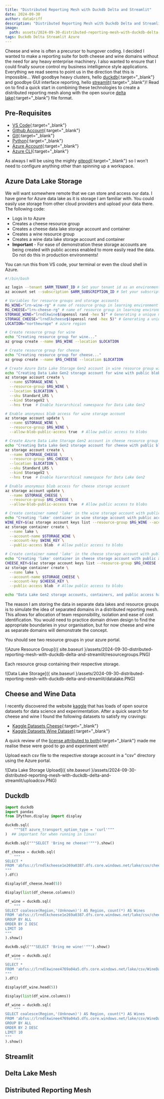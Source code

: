 ```yaml
---
title: "Distributed Reporting Mesh with Duckdb Delta and Streamlit"
date: 2024-09-30
author: dataGriff
description: "Distributed Reporting Mesh with Duckdb Delta and Streamlit"
image:
  path: assets/2024-09-30-distributed-reporting-mesh-with-duckdb-delta-and-streamlit/link.png
tags: Duckdb Delta Streamlit Azure
---
```


Cheese and wine is often a precursor to hungover coding. I decided I wanted to make a reporting suite for both cheese and wine domains without the need for any heavy enterprise machinery. I also wanted to ensure that I could finally source control my business intelligence style applications. Everything we read seems to point us in the direction that this is impossible... Well goodbye heavy clusters, hello [duckdb](https://duckdb.org/){:target="\_blank"} and goodbye GUI interface reporting, hello [streamlit](https://streamlit.io/){:target="\_blank"}! Read on to find a quick start in combining these technologies to create a distributed reporting mesh along with the open source [delta lake](https://delta.io/){:target="\_blank"} file format.

## Pre-Requisites

- [VS Code](https://code.visualstudio.com/download){:target="\_blank"}
- [Github Account](https://github.com/){:target="\_blank"}
- [Git](https://git-scm.com/downloads){:target="\_blank"}
- [Python](https://www.python.org/downloads/){:target="\_blank"}
- [Azure Account](https://azure.microsoft.com/en-us/){:target="\_blank"}
- [Azure CLI](https://learn.microsoft.com/en-us/cli/azure/install-azure-cli){:target="\_blank"}

As always I will be using the mighty [gitpod](https://gitpod.io){:target="\_blank"} so I won't need to configure anything other than spinning up a workspace.

## Azure Data Lake Storage

We will want somewhere remote that we can store and access our data. I have gone for Azure data lake as it is storage I am familiar with. You could easily use storage from other cloud providers and upload your data there. The following code:

- Logs in to Azure
- Creates a cheese resource group
- Creates a cheese data lake storage account and container
- Creates a wine resource group
- Creates a wine data lake storage account and container
- **Important** - For ease of demonstration these storage accounts are being created with public access enabled to more easily read the data. Do not do this in production environments!

You can run this from VS code, your terminal or even the cloud shell in Azure.

```bash
#!/bin/bash

az login --tenant $ARM_TENANT_ID # Set your tenant id as an environment variable
az account set --subscription $ARM_SUBSCRIPTION_ID # Set your subscription id as an environment variable

# Variables for resource groups and storage accounts
RG_WINE="lrn-wine-rg" # name of resource group in learning environment
RG_CHEESE="lrn-cheese-rg" # name of resource group in learning environment
STORAGE_WINE="lrndlkwine$(openssl rand -hex 5)" # Generating a unique name for wine data lake account
STORAGE_CHEESE="lrndlkcheese$(openssl rand -hex 5)" # Generating a unique name for cheese data lake account
LOCATION="northeurope" # azure region

# Create resource group for wine
echo "Creating resource group for wine..."
az group create --name $RG_WINE --location $LOCATION

# Create resource group for cheese
echo "Creating resource group for cheese..."
az group create --name $RG_CHEESE --location $LOCATION

# Create Azure Data Lake Storage Gen2 account in wine resource group with AllowBlobPublicAccess enabled
echo "Creating Data Lake Gen2 storage account for wine with public blob access..."
az storage account create \
  --name $STORAGE_WINE \
  --resource-group $RG_WINE \
  --location $LOCATION \
  --sku Standard_LRS \
  --kind StorageV2 \
  --hns true  # Enable hierarchical namespace for Data Lake Gen2

# Enable anonymous blob access for wine storage account
az storage account update \
  --name $STORAGE_WINE \
  --resource-group $RG_WINE \
  --allow-blob-public-access true  # Allow public access to blobs

# Create Azure Data Lake Storage Gen2 account in cheese resource group with AllowBlobPublicAccess enabled
echo "Creating Data Lake Gen2 storage account for cheese with public blob access..."
az storage account create \
  --name $STORAGE_CHEESE \
  --resource-group $RG_CHEESE \
  --location $LOCATION \
  --sku Standard_LRS \
  --kind StorageV2 \
  --hns true  # Enable hierarchical namespace for Data Lake Gen2

# Enable anonymous blob access for cheese storage account
az storage account update \
  --name $STORAGE_CHEESE \
  --resource-group $RG_CHEESE \
  --allow-blob-public-access true  # Allow public access to blobs

# Create container named 'lake' in the wine storage account with public access to blobs
echo "Creating 'lake' container in wine storage account with public access..."
WINE_KEY=$(az storage account keys list --resource-group $RG_WINE --account-name $STORAGE_WINE --query '[0].value' --output tsv)
az storage container create \
  --name lake \
  --account-name $STORAGE_WINE \
  --account-key $WINE_KEY \
  --public-access blob  # Allow public access to blobs

# Create container named 'lake' in the cheese storage account with public access to blobs
echo "Creating 'lake' container in cheese storage account with public access..."
CHEESE_KEY=$(az storage account keys list --resource-group $RG_CHEESE --account-name $STORAGE_CHEESE --query '[0].value' --output tsv)
az storage container create \
  --name lake \
  --account-name $STORAGE_CHEESE \
  --account-key $CHEESE_KEY \
  --public-access blob  # Allow public access to blobs

echo "Data Lake Gen2 storage accounts, containers, and public access have been configured successfully."
```

The reason I am storing the data in separate data lakes and resource groups is to simulate the idea of separated domains in a distributed reporting mesh. This allows for allocation of team responsibility, isolation and ease of cost identification. You would need to practice domain driven design to find the appropriate boundaries in your organisation, but for now cheese and wine as separate domains will demonstrate the concept.

You should see two resource groups in your azure portal.

![Azure Resource Group]({ site.baseurl }/assets/2024-09-30-distributed-reporting-mesh-with-duckdb-delta-and-streamlit/resourcegroups.PNG)

Each resource group containing their respective storage.

![Data Lake Storage]({ site.baseurl }/assets/2024-09-30-distributed-reporting-mesh-with-duckdb-delta-and-streamlit/datalake.PNG)

## Cheese and Wine Data

I recently discovered the website [kaggle](https://www.kaggle.com/) that has loads of open source datasets for data science and experimentation. After a quick search for cheese and wine I found the following datasets to satisfy my cravings:

- [Kaggle Datasets Cheese](https://www.kaggle.com/datasets/joebeachcapital/cheese){:target="\_blank"}
- [Kaggle Datasets Wine Dataset](https://www.kaggle.com/datasets/elvinrustam/wine-dataset){:target="\_blank"}

A quick review of the [license attributed to both](https://creativecommons.org/publicdomain/zero/1.0/){:target="\_blank"} made me realise these were good to go and experiment with!

Upload each csv file to the respective storage account in a "csv" directory using the Azure portal.

![Data Lake Storage Upload]({ site.baseurl }/assets/2024-09-30-distributed-reporting-mesh-with-duckdb-delta-and-streamlit/uploadcsv.PNG)

## Duckdb

```python
import duckdb
import pandas
from IPython.display import display

duckdb.sql(
    """SET azure_transport_option_type = 'curl'"""
)  ## important for when running in linux!

duckdb.sql("""SELECT 'Bring me cheese!'""").show()

df_cheese = duckdb.sql(
    """
SELECT *
FROM 'abfss://lrndlkcheese1e269a0387.dfs.core.windows.net/lake/csv/cheeses.csv'
"""
).df()

display(df_cheese.head(5))

display(list(df_cheese.columns))

df_wine = duckdb.sql(
    """
SELECT coalesce(Region,'(Unknown)') AS Region, count(*) AS Wines
FROM 'abfss://lrndlkcheese1e269a0387.dfs.core.windows.net/lake/csv/cheeses.csv'
GROUP BY ALL
ORDER BY 2 DESC
LIMIT 10
"""
).show()

duckdb.sql("""SELECT 'Bring me wine!'""").show()

df_wine = duckdb.sql(
    """
SELECT *
FROM 'abfss://lrndlkwinee4769a04a5.dfs.core.windows.net/lake/csv/WineDataset.csv'
"""
).df()

display(df_wine.head(5))

display(list(df_wine.columns))

df_wine = duckdb.sql(
    """
SELECT coalesce(Region,'(Unknown)') AS Region, count(*) AS Wines
FROM 'abfss://lrndlkwinee4769a04a5.dfs.core.windows.net/lake/csv/WineDataset.csv'
GROUP BY ALL
ORDER BY 2 DESC
LIMIT 10
"""
).show()
```

## Streamlit

## Delta Lake Mesh

## Distributed Reporting Mesh
